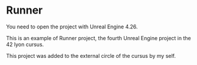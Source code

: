 # Runner
You need to open the project with Unreal Engine 4.26.  

This is an example of Runner project, the fourth Unreal Engine project in the 42 lyon cursus.  

This project was added to the external circle of the cursus by my self.
